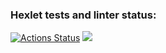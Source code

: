 ### Hexlet tests and linter status:
[![Actions Status](https://github.com/pyataevma/frontend-project-44/workflows/hexlet-check/badge.svg)](https://github.com/pyataevma/frontend-project-44/actions)
<a href="https://codeclimate.com/github/pyataevma/frontend-project-44/maintainability"><img src="https://api.codeclimate.com/v1/badges/75461f599d10c7c2290e/maintainability" /></a>